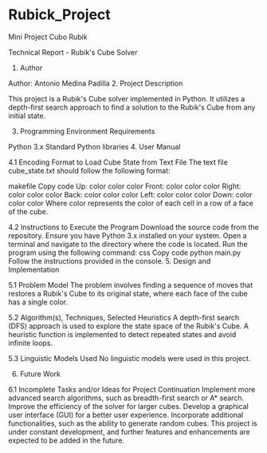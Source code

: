 # Rubick_Project
Mini Project Cubo Rubik

Technical Report - Rubik's Cube Solver
1. Author

Author: Antonio Medina Padilla
2. Project Description

This project is a Rubik's Cube solver implemented in Python. It utilizes a depth-first search approach to find a solution to the Rubik's Cube from any initial state.

3. Programming Environment Requirements

Python 3.x
Standard Python libraries
4. User Manual

4.1 Encoding Format to Load Cube State from Text File
The text file cube_state.txt should follow the following format:

makefile
Copy code
Up: color color color
Front: color color color
Right: color color color
Back: color color color
Left: color color color
Down: color color color
Where color represents the color of each cell in a row of a face of the cube.

4.2 Instructions to Execute the Program
Download the source code from the repository.
Ensure you have Python 3.x installed on your system.
Open a terminal and navigate to the directory where the code is located.
Run the program using the following command:
css
Copy code
python main.py
Follow the instructions provided in the console.
5. Design and Implementation

5.1 Problem Model
The problem involves finding a sequence of moves that restores a Rubik's Cube to its original state, where each face of the cube has a single color.

5.2 Algorithm(s), Techniques, Selected Heuristics
A depth-first search (DFS) approach is used to explore the state space of the Rubik's Cube. A heuristic function is implemented to detect repeated states and avoid infinite loops.

5.3 Linguistic Models Used
No linguistic models were used in this project.

6. Future Work

6.1 Incomplete Tasks and/or Ideas for Project Continuation
Implement more advanced search algorithms, such as breadth-first search or A* search.
Improve the efficiency of the solver for larger cubes.
Develop a graphical user interface (GUI) for a better user experience.
Incorporate additional functionalities, such as the ability to generate random cubes.
This project is under constant development, and further features and enhancements are expected to be added in the future.
